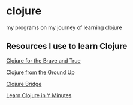# clojure
my programs on my journey of learning clojure

## Resources I use to learn Clojure
[Clojure for the Brave and True](https://braveclojure.com)

[Clojure from the Ground Up](https://aphyr.com/posts/301-clojure-from-the-ground-up-welcome)

[Clojure Bridge](https://github.com/ClojureBridge/curriculum)

[Learn Clojure in Y Minutes](https://learnxinyminutes.com/docs/clojure/)
